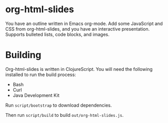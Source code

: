org-html-slides
========================================

You have an outline written in Emacs org-mode.  Add some JavaScript
and CSS from org-html-slides, and you have an interactive
presentation. Supports bulleted lists, code blocks, and images.


Building
========================================

Org-html-slides is written in ClojureScript. You will need the
following installed to run the build process:

* Bash
* Curl
* Java Development Kit

Run `script/bootstrap` to download dependencies.

Then run `script/build` to build `out/org-html-slides.js`.
